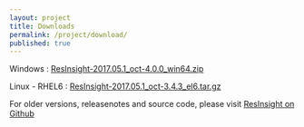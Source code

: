 ```yaml
---
layout: project
title: Downloads
permalink: /project/download/
published: true
---
```


Windows : [ResInsight-2017.05.1_oct-4.0.0_win64.zip](https://github.com/OPM/ResInsight/releases/download/v2017.05/ResInsight-2017.05.1_oct-4.0.0_win64.zip) 

Linux - RHEL6 : [ResInsight-2017.05.1_oct-3.4.3_el6.tar.gz](https://github.com/OPM/ResInsight/releases/download/v2016.11/ResInsight-2017.05.1_oct-3.4.3_el6.tar.gz) 

For older versions, releasenotes and source code, please visit [ResInsight on Github](https://github.com/OPM/ResInsight/releases/)
